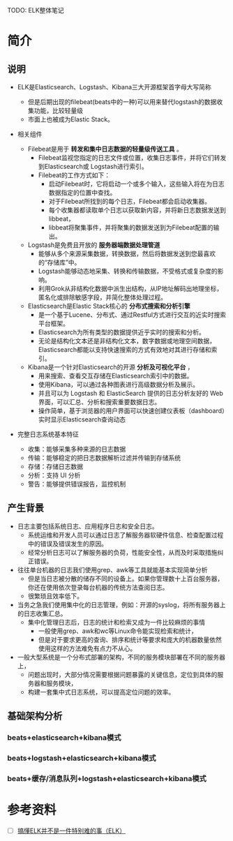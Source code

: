 TODO: ELK整体笔记

# 简介

## 说明

- ELK是Elasticsearch、Logstash、Kibana三大开源框架首字母大写简称
  - 但是后期出现的filebeat(beats中的一种)可以用来替代logstash的数据收集功能，比较轻量级
  - 市面上也被成为Elastic Stack。

- 相关组件
  - Filebeat是用于 **转发和集中日志数据的轻量级传送工具** 。
    - Filebeat监视您指定的日志文件或位置，收集日志事件，并将它们转发到Elasticsearch或 Logstash进行索引。
    - Filebeat的工作方式如下：
      - 启动Filebeat时，它将启动一个或多个输入，这些输入将在为日志数据指定的位置中查找。
      - 对于Filebeat所找到的每个日志，Filebeat都会启动收集器。
      - 每个收集器都读取单个日志以获取新内容，并将新日志数据发送到libbeat，
      - libbeat将聚集事件，并将聚集的数据发送到为Filebeat配置的输出。
  - Logstash是免费且开放的 **服务器端数据处理管道** 
    - 能够从多个来源采集数据，转换数据，然后将数据发送到您最喜欢的“存储库”中。
    - Logstash能够动态地采集、转换和传输数据，不受格式或复杂度的影响。
    - 利用Grok从非结构化数据中派生出结构，从IP地址解码出地理坐标，匿名化或排除敏感字段，并简化整体处理过程。
  - Elasticsearch是Elastic Stack核心的 **分布式搜索和分析引擎** 
    - 是一个基于Lucene、分布式、通过Restful方式进行交互的近实时搜索平台框架。
    - Elasticsearch为所有类型的数据提供近乎实时的搜索和分析。
    - 无论是结构化文本还是非结构化文本，数字数据或地理空间数据，Elasticsearch都能以支持快速搜索的方式有效地对其进行存储和索引。
  - Kibana是一个针对Elasticsearch的开源 **分析及可视化平台** ，
    - 用来搜索、查看交互存储在Elasticsearch索引中的数据。
    - 使用Kibana，可以通过各种图表进行高级数据分析及展示。
    - 并且可以为 Logstash 和 ElasticSearch 提供的日志分析友好的 Web 界面，可以汇总、分析和搜索重要数据日志。
    - 操作简单，基于浏览器的用户界面可以快速创建仪表板（dashboard）实时显示Elasticsearch查询动态


- 完整日志系统基本特征
  - 收集：能够采集多种来源的日志数据
  - 传输：能够稳定的把日志数据解析过滤并传输到存储系统
  - 存储：存储日志数据
  - 分析：支持 UI 分析
  - 警告：能够提供错误报告，监控机制

## 产生背景

- 日志主要包括系统日志、应用程序日志和安全日志。
  - 系统运维和开发人员可以通过日志了解服务器软硬件信息、检查配置过程中的错误及错误发生的原因。
  - 经常分析日志可以了解服务器的负荷，性能安全性，从而及时采取措施纠正错误。
- 往往单台机器的日志我们使用grep、awk等工具就能基本实现简单分析
  - 但是当日志被分散的储存不同的设备上。如果你管理数十上百台服务器，你还在使用依次登录每台机器的传统方法查阅日志。
  - 很繁琐且效率低下。
- 当务之急我们使用集中化的日志管理，例如：开源的syslog，将所有服务器上的日志收集汇总。
  - 集中化管理日志后，日志的统计和检索又成为一件比较麻烦的事情
    - 一般使用grep、awk和wc等Linux命令能实现检索和统计，
    - 但是对于要求更高的查询、排序和统计等要求和庞大的机器数量依然使用这样的方法难免有点力不从心。
- 一般大型系统是一个分布式部署的架构，不同的服务模块部署在不同的服务器上，
  - 问题出现时，大部分情况需要根据问题暴露的关键信息，定位到具体的服务器和服务模块，
  - 构建一套集中式日志系统，可以提高定位问题的效率。

## 基础架构分析

### beats+elasticsearch+kibana模式

### beats+logstash+elasticsearch+kibana模式

### beats+缓存/消息队列+logstash+elasticsearch+kibana模式


# 参考资料

- [ ] [搞懂ELK并不是一件特别难的事（ELK）](https://www.cnblogs.com/zsql/p/13164414.html)
